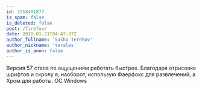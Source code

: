 ```yaml
---
id: 3718401877
is_spam: false
is_deleted: false
post: /firefox/
date: 2018-01-21T04:47:37Z
author_fullname: 'Sasha Terehov'
author_nickname: 'terales'
author_is_anon: false
---
```


<p>Версия 57 стала по ощущениям работать быстрее. Благодаря отрисовке шрифтов и скролу я, наоборот, использую Фаерфокс для развлечений, а Хром для работы. ОС Windows</p>
